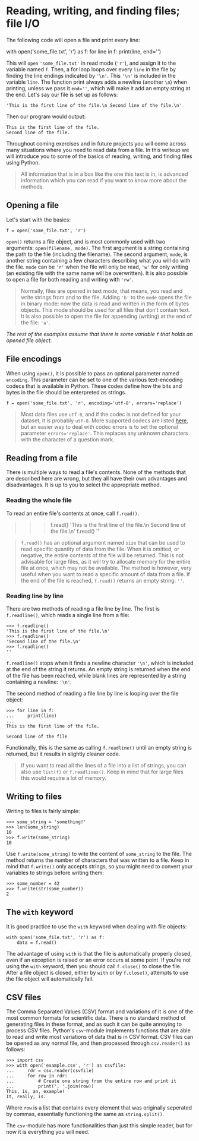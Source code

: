 # Reading, writing, and finding files; file I/O

The following code will open a file and print every line:

with open('some_file.txt', 'r') as f:
    for line in f:
        print(line, end='')

This will `open` `'some_file.txt'` in read mode (`'r'`), and assign it to the variable named `f`. Then, a for loop loops over every `line` in the file by finding the line endings indicated by `'\n'`. This `'\n'` is included in the variable `line`. The function print always adds a newline (another `\n`) when printing, unless we pass it `end=''`, which will make it add an empty string at the end. Let's say our file is set up as follows:

    'This is the first line of the file.\n Second line of the file.\n'

Then our program would output:

    This is the first line of the file.
    Second line of the file.

Throughout coming exercises and in future projects you will come across many situations where you need to read data from a file. In this writeup we will introduce you to some of the basics of reading, writing, and finding files using Python.

> All information that is in a box like the one this text is in, is advanced information which you can read if you want to know more about the methods.

## Opening a file

Let's start with the basics:

    f = open('some_file.txt', 'r')

`open()` returns a file object, and is most commonly used with two arguments: `open(filename, mode)`. The first argument is a string containing the path to the file (including the filename). The second argument, `mode`, is another string containing a few characters describing what you will do with the file. `mode` can be `'r'` when the file will only be read, `'w'` for only writing (an existing file with the same name will be overwritten). It is also possible to open a file for both reading and writing with `'rw'`.

> Normally, files are opened in text mode, that means, you read and write strings from and to the file. Adding `'b'` to the `mode` opens the file in binary mode: now the data is read and written in the form of bytes objects. This mode should be used for all files that don’t contain text. It is also possible to open the file for appending (writing) at the end of the file: `'a'`.

_The rest of the examples assume that there is some variable `f` that holds an opened file object._

## File encodings

When using `open()`, it is possible to pass an optional parameter named `encoding`. This parameter can be set to one of the various text-encoding codecs that is available in Python. These codes define how the bits and bytes in the file should be enterpreted as strings.

    f = open('some_file.txt', 'r', encoding='utf-8', errors='replace')

> Most data files use `utf-8`, and if the codec is not defined for your dataset, it is probably `utf-8`. More supported codecs are listed [here](https://docs.python.org/3/library/codecs.html#standard-encodings), but an easier way to deal with codec errors is to set the optional parameter `errors='replace'`. This replaces any unknown characters with the character of a question mark.

## Reading from a file

There is multiple ways to read a file's contents. None of the methods that are described here are wrong, but they all have their own advantages and disadvantages. It is up to you to select the appropriate method.

### Reading the whole file

To read an entire file's contents at once, call `f.read()`.

>>> f.read()
'This is the first line of the file.\n Second line of the file.\n'
>>> f.read()
''

> `f.read()` has an optional argument named `size` that can be used to read specific quantity of data from the file. When it is omitted, or negative, the entire contents of the file will be returned. This is not advisable for large files, as it will try to allocate memory for the entire file at once, which may not be available. The method is however, very useful when you want to read a specific amount of data from a file. If the end of the file is reached, `f.read()` returns an empty string: `''`.

### Reading line by line

There are two methods of reading a file line by line. The first is `f.readline()`, which reads a single line from a file:

    >>> f.readline()
    'This is the first line of the file.\n'
    >>> f.readline()
    'Second line of the file.\n'
    >>> f.readline()
    ''

`f.readline()` stops when it finds a newline character `'\n'`, which is included at the end of the string it returns. An empty string is returned when the end of the file has been reached, while blank lines are represented by a string containing a newline: `'\n'`.

The second method of reading a file line by line is looping over the file object:

    >>> for line in f:
    ...     print(line)
    ...
    This is the first line of the file.

    Second line of the file

Functionally, this is the same as calling `f.readline()` until an empty string is returned, but it results in slightly cleaner code.

> If you want to read all the lines of a file into a list of strings, you can also use `list(f)` or `f.readlines()`. Keep in mind that for large files this would require a lot of memory.

## Writing to files

Writing to files is fairly simple:

    >>> some_string = 'something!'
    >>> len(some_string)
    10
    >>> f.write(some_string)
    10

 Use `f.write(some_string)` to wite the content of `some_string` to the file. The method returns the number of characters that was written to a file. Keep in mind that `f.write()` only accepts strings, so you might need to convert your variables to strings before writing them:

    >>> some_number = 42
    >>> f.write(str(some_number))
    2

## The `with` keyword

It is good practice to use the `with` keyword when dealing with file objects:

    with open('some_file.txt', 'r') as f:
        data = f.read()

The advantage of using `with` is that the file is automatically properly closed, even if an exception is raised or an error occurs at some point. If you're not using the `with` keyword, then you should call `f.close()` to close the file. After a file object is closed, either by `with` or by `f.close()`, attempts to use the file object will automatically fail.

## CSV files

The Comma Separated Values (CSV) format and variations of it is one of the most common formats for scientific data. There is no standard method of generating files in these format, and as such it can be quite annoying to process CSV files. Python's `csv`-module implements functions that are able to read and write most variations of data that is in CSV format. CSV files can be opened as any normal file, and then processed through `csv.reader()` as follows:

    >>> import csv
    >>> with open('example.csv', 'r') as csvfile:
    ...     rdr = csv.reader(csvfile)
    ...     for row in rdr:
    ...         # Create one string from the entire row and print it
    ...         print(', '.join(row))
    This, is, an, example!
    It, really, is.

Where `row` is a list that contains every element that was originally seperated by commas, essentially functioning the same as `string.split()`.

The `csv`-module has more functionalities than just this simple reader, but for now it is everything you will need.

